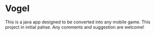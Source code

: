 # Vogel

This is a java app designed to be converted into any mobile game. 
This project in initial pahse.
Any comments and suggestion are welcome!
